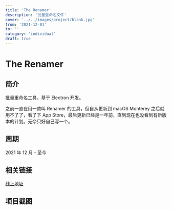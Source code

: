 ```yaml
---
title: 'The Renamer'
description: '批量重命名文件'
cover: '../../images/project/blank.jpg'
from: '2021-12-01'
to: ''
category: 'individual'
draft: true
---
```


# The Renamer

## 简介

批量重命名工具，基于 Electron 开发。

之前一直在用一款叫 Renamer 的工具，但自从更新到 macOS Monterey 之后就用不了了，看了下 App Store，最后更新已经是一年前，直到现在也没看到有新版本的计划。无奈只好自己写一个。

## 周期

2021 年 12 月 - 至今

## 相关链接

[线上地址](http://thewashingtonhua.github.io/the-renamer)


## 项目截图
